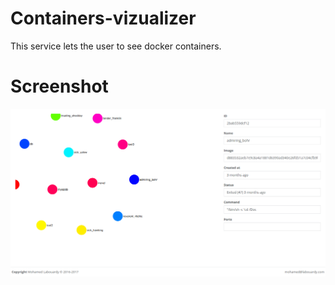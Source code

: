 # Containers-vizualizer

This service lets the user to see docker containers.

# Screenshot

![Alt text](screenshot.png "Screenshot of the client app")
